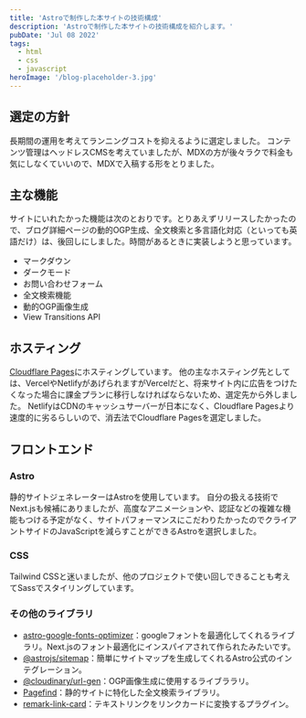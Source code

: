 ```yaml
---
title: 'Astroで制作した本サイトの技術構成'
description: 'Astroで制作した本サイトの技術構成を紹介します。'
pubDate: 'Jul 08 2022'
tags:
  - html
  - css
  - javascript
heroImage: '/blog-placeholder-3.jpg'
---
```


## 選定の方針

長期間の運用を考えてランニングコストを抑えるように選定しました。
コンテンツ管理はヘッドレスCMSを考えていましたが、MDXの方が後々ラクで料金も気にしなくていいので、MDXで入稿する形をとりました。

## 主な機能

サイトにいれたかった機能は次のとおりです。とりあえずリリースしたかったので、ブログ詳細ページの動的OGP生成、全文検索と多言語化対応（といっても英語だけ）は、後回しにしました。時間があるときに実装しようと思っています。

- マークダウン
- ダークモード
- お問い合わせフォーム
- 全文検索機能
- 動的OGP画像生成
- View Transitions API

## ホスティング

[Cloudflare Pages](https://pages.cloudflare.com/)にホスティングしています。
他の主なホスティング先としては、VercelやNetlifyがあげられますがVercelだと、将来サイト内に広告をつけたくなった場合に課金プランに移行しなければならないため、選定先から外しました。
NetlifyはCDNのキャッシュサーバーが日本になく、Cloudflare Pagesより速度的に劣るらしいので、消去法でCloudflare Pagesを選定しました。

## フロントエンド

### Astro

静的サイトジェネレーターはAstroを使用しています。
自分の扱える技術でNext.jsも候補にありましたが、高度なアニメーションや、認証などの複雑な機能もつける予定がなく、サイトパフォーマンスにこだわりたかったのでクライアントサイドのJavaScriptを減らすことができるAstroを選択しました。

### CSS

Tailwind CSSと迷いましたが、他のプロジェクトで使い回しできることも考えてSassでスタイリングしています。

### その他のライブラリ

- [astro-google-fonts-optimizer](https://github.com/sebholstein/astro-google-fonts-optimizer)：googleフォントを最適化してくれるライブラリ。Next.jsのフォント最適化にインスパイアされて作られたみたいです。
- [@astrojs/sitemap](https://www.npmjs.com/package/@astrojs/sitemap)：簡単にサイトマップを生成してくれるAstro公式のインテグレーション。
- [@cloudinary/url-gen](https://github.com/cloudinary/js-url-gen)：OGP画像生成に使用するライブララリ。
- [Pagefind](https://pagefind.app/)：静的サイトに特化した全文検索ライブラリ。
- [remark-link-card](https://github.com/gladevise/remark-link-card)：テキストリンクをリンクカードに変換するプラグイン。
